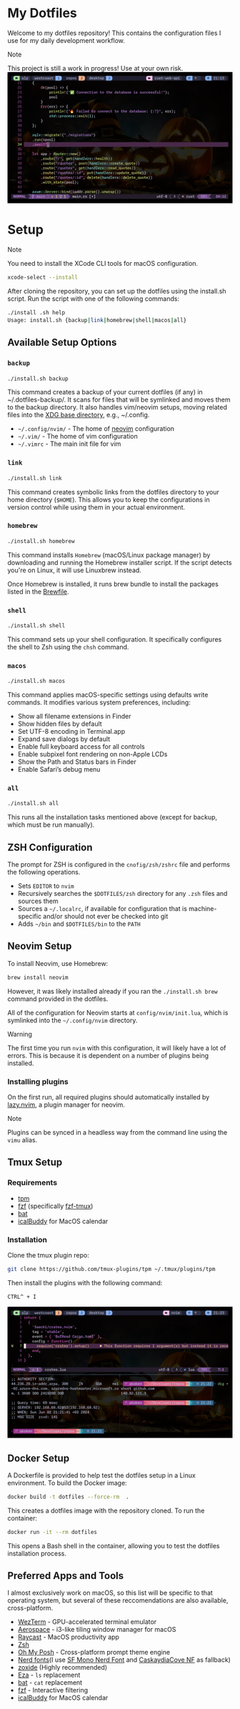 # My Dotfiles
Welcome to my dotfiles repository! This contains the configuration files I use for my daily development workflow.

> [!Note]
>
> This project is still a work in progress! Use at your own risk.
![alt text](/assets/nvim.png)

# Setup

> [!Note]
>
> You need to install the XCode CLI tools for macOS configuration.

```bash
xcode-select --install
```
After cloning the repository, you can set up the dotfiles using the install.sh script. Run the script with one of the following commands:

```bash
./install .sh help
Usage: install.sh {backup|link|homebrew|shell|macos|all}
```
## Available Setup Options

### `backup`

```bash
./install.sh backup
```

This command creates a backup of your current dotfiles (if any) in ~/.dotfiles-backup/. It scans for files that will be symlinked and moves them to the backup directory. It also handles vim/neovim setups, moving related files into the [XDG base directory](http://standards.freedesktop.org/basedir-spec/basedir-spec-latest.html), e.g., ~/.config.

- `~/.config/nvim/` - The home of [neovim](https://neovim.io/) configuration
- `~/.vim/` - The home of vim configuration
- `~/.vimrc` - The main init file for vim

### `link`

```bash
./install.sh link
```

This command creates symbolic links from the dotfiles directory to your home directory (`$HOME`). This allows you to keep the configurations in version control while using them in your actual environment.

### `homebrew`

```bash
./install.sh homebrew
```

This command installs `Homebrew` (macOS/Linux package manager) by downloading and running the Homebrew installer script. If the script detects you're on Linux, it will use Linuxbrew instead.

Once Homebrew is installed, it runs brew bundle to install the packages listed in the [Brewfile](./Brewfile).

### `shell`

```bash
./install.sh shell
```

This command sets up your shell configuration. It specifically configures the shell to Zsh using the `chsh` command.

### `macos`

```bash
./install.sh macos
```

This command applies macOS-specific settings using defaults write commands. It modifies various system preferences, including:

* Show all filename extensions in Finder
* Show hidden files by default
* Set UTF-8 encoding in Terminal.app
* Expand save dialogs by default
* Enable full keyboard access for all controls
* Enable subpixel font rendering on non-Apple LCDs
* Show the Path and Status bars in Finder
* Enable Safari’s debug menu

### `all`

```bash
./install.sh all
```

This runs all the installation tasks mentioned above (except for backup, which must be run manually).

## ZSH Configuration

The prompt for ZSH is configured in the `cnofig/zsh/zshrc` file and performs the
following operations.

- Sets `EDITOR` to `nvim`
- Recursively searches the `$DOTFILES/zsh` directory for any `.zsh` files and
  sources them
- Sources a `~/.localrc`, if available for configuration that is
  machine-specific and/or should not ever be checked into git
- Adds `~/bin` and `$DOTFILES/bin` to the `PATH`

## Neovim Setup

To install Neovim, use Homebrew:

```bash
brew install neovim
```

However, it was likely installed already if you ran the `./install.sh brew`
command provided in the dotfiles.

All of the configuration for Neovim starts at `config/nvim/init.lua`, which is
symlinked into the `~/.config/nvim` directory.

> [!Warning]
>
> The first time you run `nvim` with this configuration, it will likely have a
> lot of errors. This is because it is dependent on a number of plugins being
> installed.

### Installing plugins

On the first run, all required plugins should automatically installed by
[lazy.nvim](https://github.com/folke/lazy.nvim), a plugin manager for neovim.

> [!Note]
>
> Plugins can be synced in a headless way from the command line using the `vimu`
> alias.

## Tmux Setup

### Requirements

- [tpm](https://github.com/tmux-plugins/tpm)
- [fzf](https://github.com/junegunn/fzf) (specifically [fzf-tmux](https://github.com/junegunn/fzf#fzf-tmux-script))
- [bat](https://github.com/sharkdp/bat)
- [icalBuddy](https://formulae.brew.sh/formula/ical-buddy#default) for MacOS calendar

### Installation

Clone the tmux plugin repo:

```bash
git clone https://github.com/tmux-plugins/tpm ~/.tmux/plugins/tpm
```

Then install the plugins with the following command:

```bash
CTRL^ + I
```

![alt text](/assets/tmux.png)

## Docker Setup

A Dockerfile is provided to help test the dotfiles setup in a Linux environment. To build the Docker image:

```bash
docker build -t dotfiles --force-rm  .
```

This creates a dotfiles image with the repository cloned. To run the container:

```bash
docker run -it --rm dotfiles
```

This opens a Bash shell in the container, allowing you to test the dotfiles installation process.

## Preferred Apps and Tools

I almost exclusively work on macOS, so this list will be specific to that
operating system, but several of these reccomendations are also available,
cross-platform.

- [WezTerm](https://wezfurlong.org/wezterm/index.html) - GPU-accelerated terminal emulator
- [Aerospace](https://github.com/nikitabobko/AeroSpace) - i3-like tiling window manager for macOS
- [Raycast](https://raycast.com) - MacOS productivity app
- [Zsh](https://zsh.org/)
- [Oh My Posh](https://ohmyposh.dev) - Cross-platform prompt theme engine
- [Nerd fonts](https://nerdfonts.com)(I use [SF Mono Nerd Font](https://github.com/shaunsingh/SFMono-Nerd-Font-Ligaturized) and [CaskaydiaCove NF](https://www.nerdfonts.com/font-downloads) as fallback)
- [zoxide](https://github.com/ajeetdsouza/zoxide) (Highly recommended)
- [Eza](https://github.com/eza-community/eza) - `ls` replacement
- [bat](https://github.com/sharkdp/bat) - `cat` replacement
- [fzf](https://github.com/PatrickF1/fzf.fish) - Interactive filtering
- [icalBuddy](https://formulae.brew.sh/formula/ical-buddy#default) for MacOS calendar